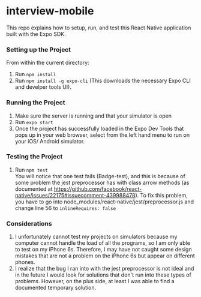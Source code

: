 # interview-mobile
This repo explains how to setup, run, and test this React Native application built with the Expo SDK. 

### Setting up the Project
From within the current directory: 
1. Run `npm install`
1. Run `npm install -g expo-cli` (This downloads the necessary Expo CLI and develper tools UI).

### Running the Project
1. Make sure the server is running and that your simulator is open
1. Run `expo start`
1. Once the project has successfully loaded in the Expo Dev Tools that pops up in your web browser, select from the left hand menu to run on your iOS/ Android simulator. 

### Testing the Project
1. Run `npm test`  
You will notice that one test fails (Badge-test), and this is because of some problem the jest preprocessor has with class arrow methods (as documented at https://github.com/facebook/react-native/issues/22175#issuecomment-439988478). To fix this problem, you have to go into node_modules/react-native/jest/preprocessor.js and change line 56 to `inlineRequires: false` 

### Considerations
1. I unfortunately cannot test my projects on simulators because my computer cannot handle the load of all the programs, so I am only able to test on my iPhone 6s. Therefore, I may have not caught some design mistakes that are not a problem on the iPhone 6s but appear on different phones. 
1. I realize that the bug I ran into with the jest preprocessor is not ideal and in the future I would look for solutions that don't run into these types of problems. However, on the plus side, at least I was able to find a documented temporary solution.

